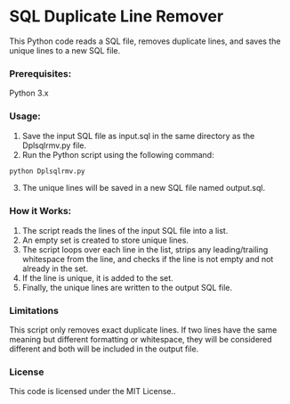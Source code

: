 # SQL Duplicate Line Remover

This Python code reads a SQL file, removes duplicate lines, and saves the unique lines to a new SQL file.

<h3>Prerequisites:</h3>
Python 3.x

<h3>Usage:</h3>

1. Save the input SQL file as input.sql in the same directory as the Dplsqlrmv.py file.
2. Run the Python script using the following command:

```sh
python Dplsqlrmv.py
```

3. The unique lines will be saved in a new SQL file named output.sql.

<h3>How it Works:</h3>

1. The script reads the lines of the input SQL file into a list.
2. An empty set is created to store unique lines.
3. The script loops over each line in the list, strips any leading/trailing whitespace from the line, and checks if the line is not empty and not already in the set.
4. If the line is unique, it is added to the set.
5. Finally, the unique lines are written to the output SQL file.

<h3>Limitations</h3>

This script only removes exact duplicate lines. If two lines have the same meaning but different formatting or whitespace, they will be considered different and both will be included in the output file.

<h3>License</h3>

This code is licensed under the MIT License..
